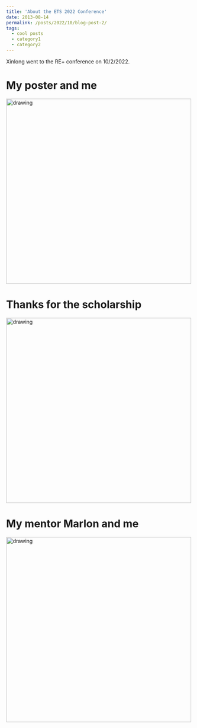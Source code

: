 ```yaml
---
title: 'About the ETS 2022 Conference'
date: 2013-08-14
permalink: /posts/2022/10/blog-post-2/
tags:
  - cool posts
  - category1
  - category2
---
```


Xinlong went to the RE+ conference on 10/2/2022.

My poster and me
======
<img src="http://xinlong-du.github.io/files/ETS1.jpg" alt="drawing" width="500"/>

Thanks for the scholarship
======
<img src="http://xinlong-du.github.io/files/ETS2.jpg" alt="drawing" width="500"/>

My mentor Marlon and me
======
<img src="http://xinlong-du.github.io/files/ETS3.jpg" alt="drawing" width="500"/>